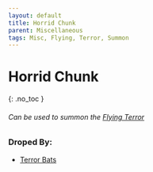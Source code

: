 ```yaml
---
layout: default
title: Horrid Chunk
parent: Miscellaneous
tags: Misc, Flying, Terror, Summon
---
```


# Horrid Chunk
{: .no_toc }

###### Can be used to summon the [Flying Terror](https://ricklugtigheid.github.io/SupernovaMod/docs/npcs/bosses/flying_terror)

### Droped By:
- [Terror Bats](https://ricklugtigheid.github.io/SupernovaMod/docs/npcs/pre-hardmode/terror_bat)